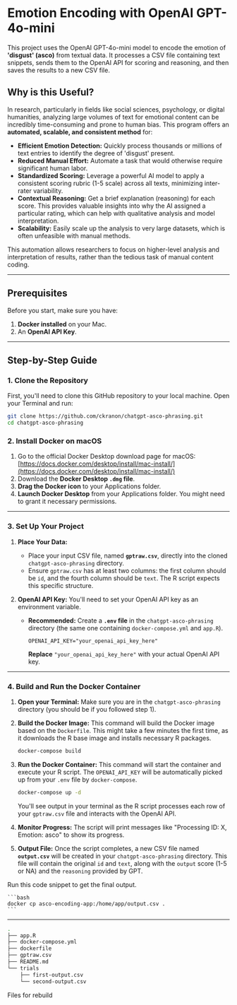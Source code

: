 # Emotion Encoding with OpenAI GPT-4o-mini

This project uses the OpenAI GPT-4o-mini model to encode the emotion of **'disgust' (asco)** from textual data. It processes a CSV file containing text snippets, sends them to the OpenAI API for scoring and reasoning, and then saves the results to a new CSV file.

## Why is this Useful?

In research, particularly in fields like social sciences, psychology, or digital humanities, analyzing large volumes of text for emotional content can be incredibly time-consuming and prone to human bias. This program offers an **automated, scalable, and consistent method** for:

  * **Efficient Emotion Detection:** Quickly process thousands or millions of text entries to identify the degree of 'disgust' present.
  * **Reduced Manual Effort:** Automate a task that would otherwise require significant human labor.
  * **Standardized Scoring:** Leverage a powerful AI model to apply a consistent scoring rubric (1-5 scale) across all texts, minimizing inter-rater variability.
  * **Contextual Reasoning:** Get a brief explanation (reasoning) for each score. This provides valuable insights into why the AI assigned a particular rating, which can help with qualitative analysis and model interpretation.
  * **Scalability:** Easily scale up the analysis to very large datasets, which is often unfeasible with manual methods.

This automation allows researchers to focus on higher-level analysis and interpretation of results, rather than the tedious task of manual content coding.

-----

## Prerequisites

Before you start, make sure you have:

1.  **Docker installed** on your Mac.
2.  An **OpenAI API Key**.

-----

## Step-by-Step Guide

### 1\. Clone the Repository

First, you'll need to clone this GitHub repository to your local machine. Open your Terminal and run:

```bash
git clone https://github.com/ckranon/chatgpt-asco-phrasing.git
cd chatgpt-asco-phrasing
```

### 2\. Install Docker on macOS

1.  Go to the official Docker Desktop download page for macOS: [https://docs.docker.com/desktop/install/mac-install/](https://docs.docker.com/desktop/install/mac-install/)
2.  Download the **Docker Desktop `.dmg` file**.
3.  **Drag the Docker icon** to your Applications folder.
4.  **Launch Docker Desktop** from your Applications folder. You might need to grant it necessary permissions.

-----

### 3\. Set Up Your Project

1.  **Place Your Data:**

      * Place your input CSV file, named **`gptraw.csv`**, directly into the cloned `chatgpt-asco-phrasing` directory.
      * Ensure `gptraw.csv` has at least two columns: the first column should be `id`, and the fourth column should be `text`. The R script expects this specific structure.

2.  **OpenAI API Key:** You'll need to set your OpenAI API key as an environment variable.

      * **Recommended:** Create a **`.env` file** in the `chatgpt-asco-phrasing` directory (the same one containing `docker-compose.yml` and `app.R`).
        ```
        OPENAI_API_KEY="your_openai_api_key_here"
        ```
        **Replace** `"your_openai_api_key_here"` with your actual OpenAI API key.

-----

### 4\. Build and Run the Docker Container

1.  **Open your Terminal:** Make sure you are in the `chatgpt-asco-phrasing` directory (you should be if you followed step 1).

2.  **Build the Docker Image:** This command will build the Docker image based on the `Dockerfile`. This might take a few minutes the first time, as it downloads the R base image and installs necessary R packages.

    ```bash
    docker-compose build
    ```

3.  **Run the Docker Container:** This command will start the container and execute your R script. The `OPENAI_API_KEY` will be automatically picked up from your `.env` file by `docker-compose`.

    ```bash
    docker-compose up -d
    ```

    You'll see output in your terminal as the R script processes each row of your `gptraw.csv` file and interacts with the OpenAI API.

4.  **Monitor Progress:** The script will print messages like "Processing ID: X, Emotion: asco" to show its progress.

5.  **Output File:** Once the script completes, a new CSV file named **`output.csv`** will be created in your `chatgpt-asco-phrasing` directory. This file will contain the original `id` and `text`, along with the `output` score (1-5 or NA) and the `reasoning` provided by GPT.

Run this code snippet to get the final output.

    ```bash
    docker cp asco-encoding-app:/home/app/output.csv .
    ```
-----

```bash
.
├── app.R
├── docker-compose.yml
├── dockerfile
├── gptraw.csv
├── README.md
└── trials
    ├── first-output.csv
    └── second-output.csv

```

Files for rebuild
